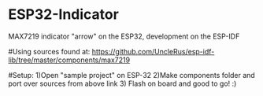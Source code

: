 # ESP32-Indicator
MAX7219 indicator "arrow" on the ESP32, development on the ESP-IDF


#Using sources found at: https://github.com/UncleRus/esp-idf-lib/tree/master/components/max7219


#Setup:
1)Open "sample project" on ESP-32
2)Make components folder and port over sources from above link
3) Flash on board and good to go! :)
